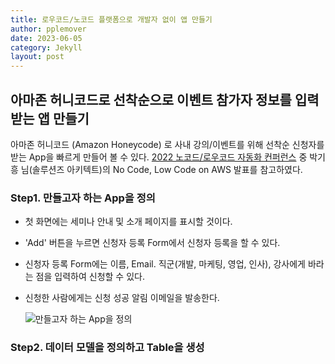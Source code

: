 ```yaml
---
title: 로우코드/노코드 플랫폼으로 개발자 없이 앱 만들기
author: pplemover
date: 2023-06-05
category: Jekyll
layout: post
---
```


## 아마존 허니코드로 선착순으로 이벤트 참가자 정보를 입력받는 앱 만들기

아마존 허니코드 (Amazon Honeycode) 로 사내 강의/이벤트를 위해 선착순 신청자를 받는 App을 빠르게 만들어 볼 수 있다. [2022 노코드/로우코드 자동화 컨퍼런스](https://itsight.zdnet.co.kr/conference/No_code-Low_code) 중 박기흥 님(솔루션즈 아키텍트)의 No Code, Low Code on AWS 발표를 참고하였다.

### Step1. 만들고자 하는 App을 정의

- 첫 화면에는 세미나 안내 및 소개 페이지를 표시할 것이다. 
- 'Add' 버튼을 누르면 신청자 등록 Form에서 신청자 등록을 할 수 있다.
- 신청자 등록 Form에는 이름, Email. 직군(개발, 마케팅, 영업, 인사), 강사에게 바라는 점을 입력하여 신청할 수 있다.
- 신청한 사람에게는 신청 성공 알림 이메일을 발송한다. 
  
  ![만들고자 하는 App을 정의](https://kiheung.notion.site/image/https%3A%2F%2Fs3-us-west-2.amazonaws.com%2Fsecure.notion-static.com%2F1b8f5b46-30d1-4d3a-b285-ada25c5260dd%2FUntitled.png?id=3a3596d4-25ab-4d05-b01b-c1cd3ae82916&table=block&spaceId=6efd1985-fce8-465b-bcc1-7fe6d6879950&width=1540&userId=&cache=v2)

### Step2. 데이터 모델을 정의하고 Table을 생성